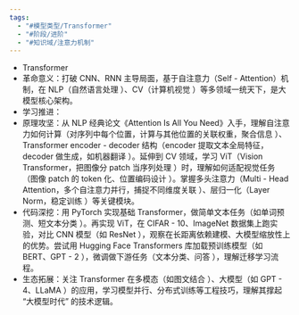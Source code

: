 ```yaml
---
tags:
  - "#模型类型/Transformer"
  - "#阶段/进阶"
  - "#知识域/注意力机制"
---
```

- Transformer
- 革命意义：打破 CNN、RNN 主导局面，基于自注意力（Self - Attention）机制，在 NLP（自然语言处理 ）、CV（计算机视觉 ）等多领域一统天下，是大模型核心架构。
- 学习推进：
- 原理攻坚：从 NLP 经典论文《Attention Is All You Need》入手，理解自注意力如何计算（对序列中每个位置，计算与其他位置的关联权重，聚合信息 ）、Transformer encoder - decoder 结构（encoder 提取文本全局特征，decoder 做生成，如机器翻译 ）。延伸到 CV 领域，学习 ViT（Vision Transformer，把图像分 patch 当序列处理 ）时，理解如何适配视觉任务（图像 patch 的 token 化、位置编码设计 ）。掌握多头注意力（Multi - Head Attention，多个自注意力并行，捕捉不同维度关联 ）、层归一化（Layer Norm，稳定训练 ）等关键模块。
- 代码深挖：用 PyTorch 实现基础 Transformer，做简单文本任务（如单词预测、短文本分类 ）。再实现 ViT，在 CIFAR - 10、ImageNet 数据集上跑实验，对比 CNN 模型（如 ResNet ），观察在长距离依赖建模、大模型缩放性上的优势。尝试用 Hugging Face Transformers 库加载预训练模型（如 BERT、GPT - 2 ），微调做下游任务（文本分类、问答 ），理解迁移学习流程。
- 生态拓展：关注 Transformer 在多模态（如图文结合 ）、大模型（如 GPT - 4、LLaMA ）的应用，学习模型并行、分布式训练等工程技巧，理解其撑起 “大模型时代” 的技术逻辑。